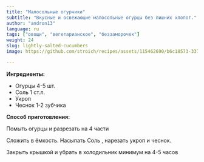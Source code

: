 ```yaml
---
title: "Малосольные огурчики"
subtitle: "Вкусные и освежающие малосольные огурцы без лишних хлопот."
author: "andron13"
language: ru
tags: ["овощи", "вегетарианское", "беззаморочек"]
weight: 24
slug: lightly-salted-cucumbers
image: https://github.com/stroich/recipes/assets/115462690/b6c18573-3375-4506-85f7-743e2ab0c405

---
```



**Ингредиенты:**

* Огурцы 4-5 шт.
* Соль 1 ст.л.
* Укроп
* Чеснок 1-2 зубчика


**Способ приготовления:**

Помыть огурцы и разрезать на 4 части

Сложить в ёмкость. Насыпать Соль , нарезать укроп и чеснок.

Закрыть крышкой и убрать в холодильник минимум на 4-5 часов

